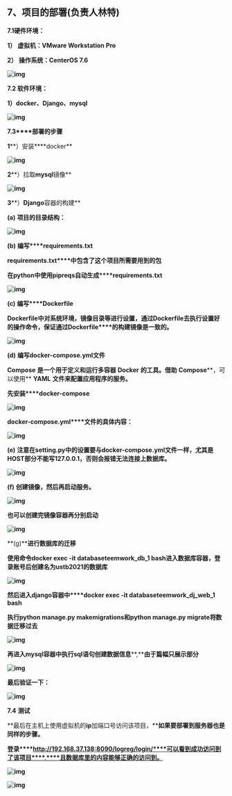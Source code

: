 ## 7、项目的部署(负责人林特)

**7.1硬件环境：**

**1）**     **虚拟机：VMware Workstation Pro**

**2）**     **操作系统：CenterOS 7.6**

**![img](file:///C:/Users/KOBAYA~1/AppData/Local/Temp/msohtmlclip1/01/clip_image002.gif)**

**7.2 软件环境：**

**1）docker、Django、mysql**

**![img](file:///C:/Users/KOBAYA~1/AppData/Local/Temp/msohtmlclip1/01/clip_image004.gif)**

**7.3****部署的步骤**

**1****）安装****docker**

**![img](file:///C:/Users/KOBAYA~1/AppData/Local/Temp/msohtmlclip1/01/clip_image006.gif)**

**2****）拉取****mysql****镜像**

**![img](file:///C:/Users/KOBAYA~1/AppData/Local/Temp/msohtmlclip1/01/clip_image008.gif)**

**3****）****Django****容器的构建**

**(a)** **项目的目录结构：**

**![img](file:///C:/Users/KOBAYA~1/AppData/Local/Temp/msohtmlclip1/01/clip_image010.gif)**

**(b)** **编写****requirements.txt**

**requirements.txt****中包含了这个项目所需要用到的包**

**在****python****中使用****pipreqs****自动生成****requirements.txt**

**![img](file:///C:/Users/KOBAYA~1/AppData/Local/Temp/msohtmlclip1/01/clip_image012.gif)**

**(c)** **编写****Dockerfile**

**Dockerfile****中对系统环境，镜像目录等进行设置，通过****Dockerfile****去执行设置好的操作命令，保证通过****Dockerfile****的构建镜像是一致的。**

**![img](file:///C:/Users/KOBAYA~1/AppData/Local/Temp/msohtmlclip1/01/clip_image014.gif)**

**(d)** **编写****docker-compose.yml****文件**

**Compose** **是一个用于定义和运行多容器** **Docker** **的工具。借助** **Compose****，可以使用** **YAML** **文件来配置应用程序的服务。**

**先安装****docker-compose**

**![img](file:///C:/Users/KOBAYA~1/AppData/Local/Temp/msohtmlclip1/01/clip_image016.gif)**

**docker-compose.yml****文件的具体内容：**

**![img](file:///C:/Users/KOBAYA~1/AppData/Local/Temp/msohtmlclip1/01/clip_image018.gif)**

**(e)** **注意在****setting.py****中的设置要与****docker-compose.yml****文件一样，尤其是****HOST****部分不能写****127.0.0.1****，否则会报错无法连接上数据库。**

**![img](file:///C:/Users/KOBAYA~1/AppData/Local/Temp/msohtmlclip1/01/clip_image020.gif)**

**(f)** **创建镜像，然后再启动服务。**

**![img](file:///C:/Users/KOBAYA~1/AppData/Local/Temp/msohtmlclip1/01/clip_image022.gif)**

**也可以创建完镜像容器再分别启动**

**![img](file:///C:/Users/KOBAYA~1/AppData/Local/Temp/msohtmlclip1/01/clip_image024.gif)**

**(g)****进行数据库的迁移**

**使用命令****docker exec -it databaseteemwork_db_1 bash****进入数据库容器，登录账号后创建名为****ustb2021****的数据库**

**![img](file:///C:/Users/KOBAYA~1/AppData/Local/Temp/msohtmlclip1/01/clip_image026.gif)**

**然后进入****django****容器中****docker exec -it databaseteemwork_dj_web_1 bash**

**执行****python manage.py makemigrations****和****python manage.py migrate****将数据迁移过去**

**![img](file:///C:/Users/KOBAYA~1/AppData/Local/Temp/msohtmlclip1/01/clip_image028.gif)**

**再进入****mysql****容器中执行****sql****语句创建数据信息****,****由于篇幅只展示部分**

**![img](file:///C:/Users/KOBAYA~1/AppData/Local/Temp/msohtmlclip1/01/clip_image030.gif)**

**最后验证一下：**

**![img](file:///C:/Users/KOBAYA~1/AppData/Local/Temp/msohtmlclip1/01/clip_image032.gif)**

**7.4** **测试**

**最后在主机上使用虚拟机的****ip****加端口号访问该项目，****如果要部署到服务器也是同样的步骤。**

**登录****http://192.168.37.138:8090/logreg/login/****可以看到成功访问到了该项目****,****且数据库里的内容能够正确的访问到。**

**![img](file:///C:/Users/KOBAYA~1/AppData/Local/Temp/msohtmlclip1/01/clip_image034.gif)**

**![img](file:///C:/Users/KOBAYA~1/AppData/Local/Temp/msohtmlclip1/01/clip_image036.gif)**
